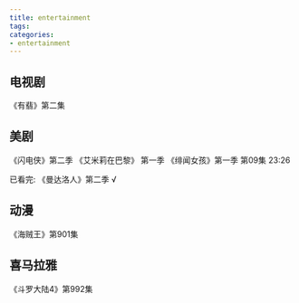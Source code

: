 ```yaml
---
title: entertainment
tags:
categories:
- entertainment
---
```


## 电视剧

《有翡》第二集

<!-- more -->

## 美剧

《闪电侠》第二季
《艾米莉在巴黎》 第一季
《绯闻女孩》第一季  第09集 23:26


已看完:
《曼达洛人》第二季    √


## 动漫

《海贼王》第901集


## 喜马拉雅

《斗罗大陆4》第992集



